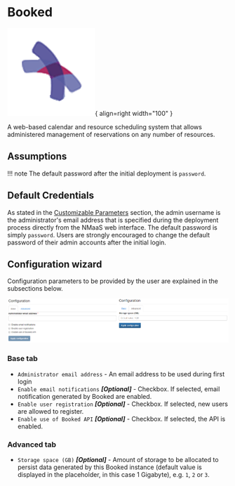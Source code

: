 # Booked

![Booked Logo](img/booked-logo.png){ align=right width="100" }

A web-based calendar and resource scheduling system that allows administered management of reservations on any number of resources.

## Assumptions

!!! note
    The default password after the initial deployment is `password`.

## Default Credentials

As stated in the [Customizable Parameters](#customizable-parameters) section, the admin username is the administrator's email address that is specified during the deployment process directly from the NMaaS web interface. The default password is simply `password`. Users are strongly encouraged to change the default password of their admin accounts after the initial login.

## Configuration wizard

Configuration parameters to be provided by the user are explained in the subsections below.

![Booked configuration wizard](./img/booked-screenshot-01.png)

### Base tab

- `Administrator email address` - An email address to be used during first login
- `Enable email notifications` ***[Optional]*** - Checkbox. If selected, email notification generated by Booked are enabled.
- `Enable user registration` ***[Optional]*** - Checkbox. If selected, new users are allowed to register.
- `Enable use of Booked API` ***[Optional]*** - Checkbox. If selected, the API is enabled.

### Advanced tab

- `Storage space (GB)` ***[Optional]*** - Amount of storage to be allocated to persist data generated by this Booked instance (default value is displayed in the placeholder, in this case 1 Gigabyte), e.g. `1`, `2` or `3`.